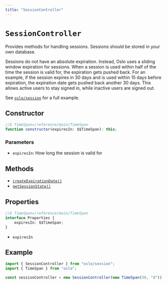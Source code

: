 ```yaml
---
title: "SessionController"
---
```


# `SessionController`

Provides methods for handling sessions. Sessions should be stored in your own database.

Sessions do not have an absolute expiration. Instead, Oslo uses a sliding window expiration for sessions. When a session is used within half of the time the session is valid for, the expiration gets pushed back. For an example, if the session expires in 30 days and is used within 15 days before expiration, the expiration date gets pushed back another 30 days. This allows active users to stay signed in, while inactive users are signed out.

See [`oslo/session`](/reference/session) for a full example.

## Constructor

```ts
//$ TimeSpan=/reference/main/TimeSpan
function constructor(expiresIn: $$TimeSpan): this;
```

### Parameters

- `expiresIn`: How long the session is valid for

## Methods

- [`createExpirationDate()`](/reference/sessio/SessionController/createExpirationDate)
- [`getSessionState()`](/reference/session/SessionController/getSessionState)

## Properties

```ts
//$ TimeSpan=/reference/main/TimeSpan
interface Properties {
	expiresIn: $$TimeSpan;
}
```

- `expiresIn`

## Example

```ts
import { SessionController } from "oslo/session";
import { TimeSpan } from "oslo";

const sessionController = new SessionController(new TimeSpan(30, "d"));
```
